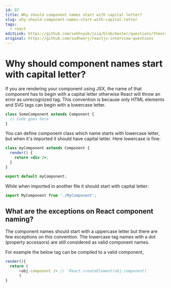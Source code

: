 ```yaml
---
id: 87
title: Why should component names start with capital letter?
slug: why-should-component-names-start-with-capital-letter
tags:
  - react
editLink: https://github.com/sakhnyuk/jsiq/blob/master/questions/theory/react/87.md
original: https://github.com/sudheerj/reactjs-interview-questions
---
```


# Why should component names start with capital letter?

If you are rendering your component using JSX, the name of that component has to begin with a capital letter otherwise React will throw an error as unrecognized tag. This convention is because only HTML elements and SVG tags can begin with a lowercase letter.

```jsx
class SomeComponent extends Component {
  // Code goes here
}
```

You can define component class which name starts with lowercase letter, but when it's imported it should have capital letter. Here lowercase is fine:

```jsx
class myComponent extends Component {
  render() {
    return <div />;
  }
}

export default myComponent;
```

While when imported in another file it should start with capital letter:

```jsx
import MyComponent from './MyComponent';
```

## What are the exceptions on React component naming?

The component names should start with a uppercase letter but there are few exceptions on this convention. The lowercase tag names with a dot (property accessors) are still considered as valid component names.

For example the below tag can be compiled to a valid component,

```javascript
render(){
  return (
      <obj.component /> // `React.createElement(obj.component)`
      )
}
```